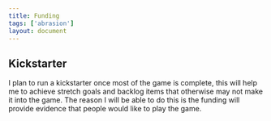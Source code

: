 ```yaml
---
title: Funding
tags: ['abrasion']
layout: document
---
```


## Kickstarter
I plan to run a kickstarter once most of the game is complete, this will help me to achieve stretch goals and backlog items that otherwise may not make it into the game. The reason I will be able to do this is the funding will provide evidence that people would like to play the game.